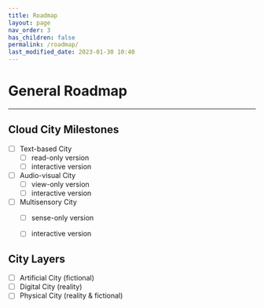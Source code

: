 ```yaml
---
title: Roadmap
layout: page
nav_order: 3
has_children: false
permalink: /roadmap/
last_modified_date: 2023-01-30 10:40
---
```



# General Roadmap
----------------


## Cloud City Milestones 

- [ ] Text-based City
  - [ ] read-only version
  - [ ] interactive version
- [ ] Audio-visual City
  - [ ] view-only version
  - [ ] interactive version
- [ ] Multisensory City
  - [ ] sense-only version
  - [ ] interactive version


## City Layers

- [ ] Artificial City (fictional)
- [ ] Digital City (reality)
- [ ] Physical City (reality & fictional)